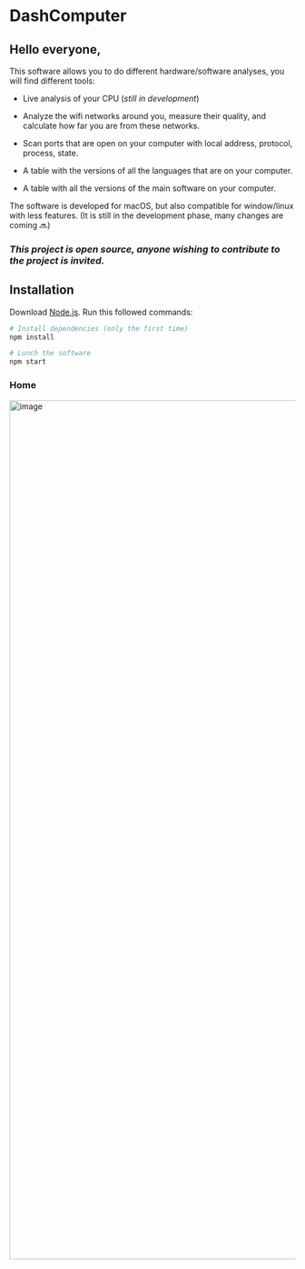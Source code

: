 # DashComputer

## Hello everyone,

This software allows you to do different hardware/software analyses, you will find different tools:

- Live analysis of your CPU (_still in development_)

- Analyze the wifi networks around you, measure their quality, and calculate how far you are from these networks.

- Scan ports that are open on your computer with local address, protocol, process, state.

- A table with the versions of all the languages that are on your computer.

- A table with all the versions of the main software on your computer.

The software is developed for macOS, but also compatible for window/linux with less features.
(It is still in the development phase, many changes are coming 🔜)

### _This project is open source, anyone wishing to contribute to the project is invited._

## Installation

Download [Node.js](https://nodejs.org/en/download/).
Run this followed commands:

```bash
# Install dependencies (only the first time)
npm install

# Lunch the software
npm start
```

### Home

<img width="1512" alt="image" src="https://user-images.githubusercontent.com/75692173/214318513-4b5af0cd-5459-4f71-8702-d31190b53196.png">
